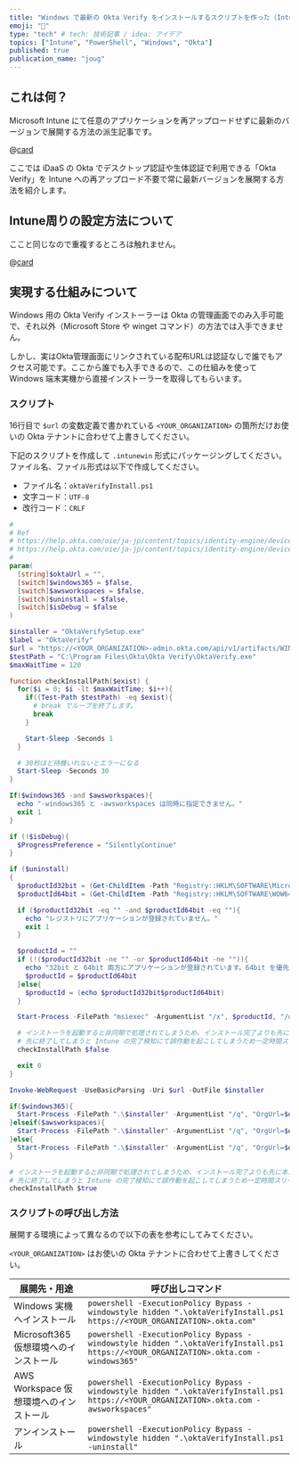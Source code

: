 ```yaml
---
title: "Windows で最新の Okta Verify をインストールするスクリプトを作った（Intuneの利用を想定）"
emoji: "📲"
type: "tech" # tech: 技術記事 / idea: アイデア
topics: ["Intune", "PowerShell", "Windows", "Okta"]
published: true
publication_name: "joug"
---
```


## これは何？

Microsoft Intune にて任意のアプリケーションを再アップロードせずに最新のバージョンで展開する方法の派生記事です。

@[card](https://zenn.dev/shimosyan/articles/2f34f66d1d5b9a)

ここでは iDaaS の Okta でデスクトップ認証や生体認証で利用できる「Okta Verify」を Intune への再アップロード不要で常に最新バージョンを展開する方法を紹介します。

## Intune周りの設定方法について

ここと同じなので重複するところは触れません。

@[card](https://zenn.dev/shimosyan/articles/2f34f66d1d5b9a)

## 実現する仕組みについて

Windows 用の Okta Verify インストーラーは Okta の管理画面でのみ入手可能で、それ以外（Microsoft Store や winget コマンド）の方法では入手できません。

しかし、実はOkta管理画面にリンクされている配布URLは認証なしで誰でもアクセス可能です。ここから誰でも入手できるので、この仕組みを使って Windows 端末実機から直接インストーラーを取得してもらいます。

### スクリプト

16行目で `$url` の変数定義で書かれている `<YOUR_ORGANIZATION>` の箇所だけお使いの Okta テナントに合わせて上書きしてください。

下記のスクリプトを作成して `.intunewin` 形式にパッケージングしてください。ファイル名、ファイル形式は以下で作成してください。

- ファイル名：`oktaVerifyInstall.ps1`
- 文字コード：`UTF-8`
- 改行コード：`CRLF`

```powershell
#
# Ref
# https://help.okta.com/oie/ja-jp/content/topics/identity-engine/devices/ov-install-options-windows.htm
# https://help.okta.com/oie/ja-jp/content/topics/identity-engine/devices/ov-win-config-vdi.htm
#
param(
  [string]$oktaUrl = "",
  [switch]$windows365 = $false,
  [switch]$awsworkspaces = $false,
  [switch]$uninstall = $false,
  [switch]$isDebug = $false
)

$installer = "OktaVerifySetup.exe"
$label = "OktaVerify"
$url = "https://<YOUR_ORGANIZATION>-admin.okta.com/api/v1/artifacts/WINDOWS_OKTA_VERIFY/download?releaseChannel=GA"
$testPath = "C:\Program Files\Okta\Okta Verify\OktaVerify.exe"
$maxWaitTime = 120

function checkInstallPath($exist) {
  for($i = 0; $i -lt $maxWaitTime; $i++){
    if((Test-Path $testPath) -eq $exist){
      # break でループを終了します。
      break
    }

    Start-Sleep -Seconds 1
  }

  # 30秒ほど待機いれないとエラーになる
  Start-Sleep -Seconds 30
}

If($windows365 -and $awsworkspaces){
  echo "-windows365 と -awsworkspaces は同時に指定できません。"
  exit 1
}

if (!$isDebug){
  $ProgressPreference = "SilentlyContinue"
}

if ($uninstall)
{
  $productId32bit = (Get-ChildItem -Path "Registry::HKLM\SOFTWARE\Microsoft\Windows\CurrentVersion\Uninstall" | Get-ItemProperty | Where-Object DisplayName -like "$label*" | Select-Object -ExpandProperty PSChildName)
  $productId64bit = (Get-ChildItem -Path "Registry::HKLM\SOFTWARE\WOW6432Node\Microsoft\Windows\CurrentVersion\Uninstall" | Get-ItemProperty | Where-Object DisplayName -like "$label*" | Select-Object -ExpandProperty PSChildName)

  if ($productId32bit -eq "" -and $productId64bit -eq ""){
    echo "レジストリにアプリケーションが登録されていません。"
    exit 1
  }

  $productId = ""
  if (!($productId32bit -ne "" -or $productId64bit -ne "")){
    echo "32bit と 64bit 両方にアプリケーションが登録されています。64bit を優先します。"
    $productId = $productId64bit
  }else{
    $productId = (echo $productId32bit$productId64bit)
  }

  Start-Process -FilePath "msiexec" -ArgumentList "/x", $productId, "/qn"

  # インストーラを起動すると非同期で処理されてしまうため、インストール完了よりも先に本スクリプトが完了してしまう恐れがある
  # 先に終了してしまうと Intune の完了検知にて誤作動を起こしてしまうため一定時間スリープする
  checkInstallPath $false

  exit 0
}

Invoke-WebRequest -UseBasicParsing -Uri $url -OutFile $installer

if($windows365){
  Start-Process -FilePath ".\$installer" -ArgumentList "/q", "OrgUrl=$oktaUrl", "AuthenticatorOperationMode=VirtualDesktopStatic"
}elseif($awsworkspaces){
  Start-Process -FilePath ".\$installer" -ArgumentList "/q", "OrgUrl=$oktaUrl", "AuthenticatorOperationMode=VirtualDesktopLayered"
}else{
  Start-Process -FilePath ".\$installer" -ArgumentList "/q", "OrgUrl=$oktaUrl"
}

# インストーラを起動すると非同期で処理されてしまうため、インストール完了よりも先に本スクリプトが完了してしまう恐れがある
# 先に終了してしまうと Intune の完了検知にて誤作動を起こしてしまうため一定時間スリープする
checkInstallPath $true

```

### スクリプトの呼び出し方法

展開する環境によって異なるので以下の表を参考にしてみてください。

`<YOUR_ORGANIZATION>` はお使いの Okta テナントに合わせて上書きしてください。

|展開先・用途|呼び出しコマンド|
|---|---|
|Windows 実機へインストール|`powershell -ExecutionPolicy Bypass -windowstyle hidden ".\oktaVerifyInstall.ps1 https://<YOUR_ORGANIZATION>.okta.com"`|
|Microsoft365 仮想環境へのインストール|`powershell -ExecutionPolicy Bypass -windowstyle hidden ".\oktaVerifyInstall.ps1 https://<YOUR_ORGANIZATION>.okta.com -windows365"`|
|AWS Workspace 仮想環境へのインストール|`powershell -ExecutionPolicy Bypass -windowstyle hidden ".\oktaVerifyInstall.ps1 https://<YOUR_ORGANIZATION>.okta.com -awsworkspaces"`|
|アンインストール|`powershell -ExecutionPolicy Bypass -windowstyle hidden ".\oktaVerifyInstall.ps1 -uninstall"`|
